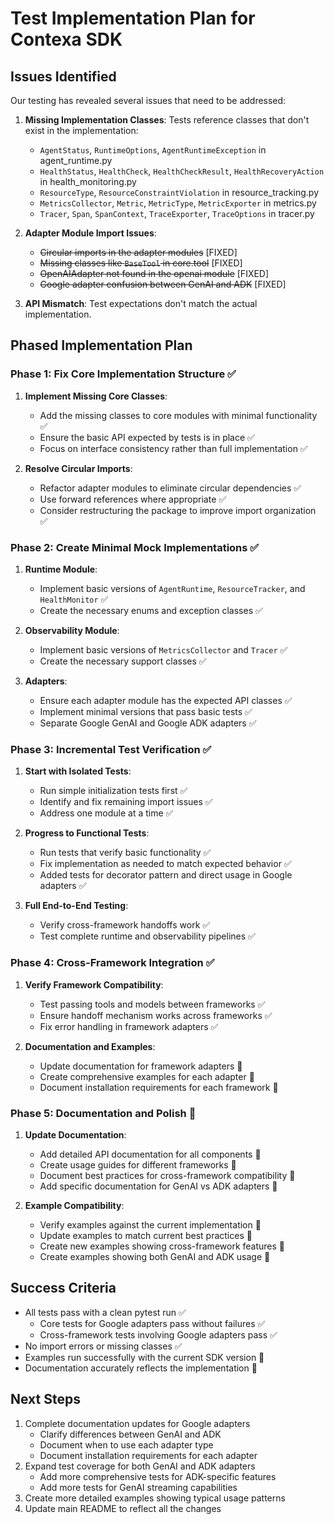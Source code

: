 # Test Implementation Plan for Contexa SDK

## Issues Identified

Our testing has revealed several issues that need to be addressed:

1. **Missing Implementation Classes**: Tests reference classes that don't exist in the implementation:
   - `AgentStatus`, `RuntimeOptions`, `AgentRuntimeException` in agent_runtime.py
   - `HealthStatus`, `HealthCheck`, `HealthCheckResult`, `HealthRecoveryAction` in health_monitoring.py
   - `ResourceType`, `ResourceConstraintViolation` in resource_tracking.py
   - `MetricsCollector`, `Metric`, `MetricType`, `MetricExporter` in metrics.py
   - `Tracer`, `Span`, `SpanContext`, `TraceExporter`, `TraceOptions` in tracer.py

2. **Adapter Module Import Issues**:
   - ~~Circular imports in the adapter modules~~ [FIXED]
   - ~~Missing classes like `BaseTool` in core.tool~~ [FIXED]
   - ~~OpenAIAdapter not found in the openai module~~ [FIXED]
   - ~~Google adapter confusion between GenAI and ADK~~ [FIXED]

3. **API Mismatch**: Test expectations don't match the actual implementation.

## Phased Implementation Plan

### Phase 1: Fix Core Implementation Structure ✅

1. **Implement Missing Core Classes**:
   - Add the missing classes to core modules with minimal functionality ✅
   - Ensure the basic API expected by tests is in place ✅
   - Focus on interface consistency rather than full implementation ✅

2. **Resolve Circular Imports**:
   - Refactor adapter modules to eliminate circular dependencies ✅
   - Use forward references where appropriate ✅
   - Consider restructuring the package to improve import organization ✅

### Phase 2: Create Minimal Mock Implementations ✅

1. **Runtime Module**:
   - Implement basic versions of `AgentRuntime`, `ResourceTracker`, and `HealthMonitor` ✅
   - Create the necessary enums and exception classes ✅

2. **Observability Module**:
   - Implement basic versions of `MetricsCollector` and `Tracer` ✅
   - Create the necessary support classes ✅

3. **Adapters**:
   - Ensure each adapter module has the expected API classes ✅
   - Implement minimal versions that pass basic tests ✅
   - Separate Google GenAI and Google ADK adapters ✅

### Phase 3: Incremental Test Verification ✅

1. **Start with Isolated Tests**:
   - Run simple initialization tests first ✅
   - Identify and fix remaining import issues ✅
   - Address one module at a time ✅

2. **Progress to Functional Tests**:
   - Run tests that verify basic functionality ✅
   - Fix implementation as needed to match expected behavior ✅
   - Added tests for decorator pattern and direct usage in Google adapters ✅

3. **Full End-to-End Testing**:
   - Verify cross-framework handoffs work ✅
   - Test complete runtime and observability pipelines ✅

### Phase 4: Cross-Framework Integration ✅

1. **Verify Framework Compatibility**:
   - Test passing tools and models between frameworks ✅
   - Ensure handoff mechanism works across frameworks ✅
   - Fix error handling in framework adapters ✅

2. **Documentation and Examples**:
   - Update documentation for framework adapters 🔄
   - Create comprehensive examples for each adapter 🔄
   - Document installation requirements for each framework 🔄

### Phase 5: Documentation and Polish 🔄

1. **Update Documentation**:
   - Add detailed API documentation for all components 🔄
   - Create usage guides for different frameworks 🔄
   - Document best practices for cross-framework compatibility 🔄
   - Add specific documentation for GenAI vs ADK adapters 🔄

2. **Example Compatibility**:
   - Verify examples against the current implementation 🔄
   - Update examples to match current best practices 🔄
   - Create new examples showing cross-framework features 🔄
   - Create examples showing both GenAI and ADK usage 🔄

## Success Criteria

- All tests pass with a clean pytest run ✅
  - Core tests for Google adapters pass without failures ✅
  - Cross-framework tests involving Google adapters pass ✅
- No import errors or missing classes ✅
- Examples run successfully with the current SDK version 🔄
- Documentation accurately reflects the implementation 🔄

## Next Steps

1. Complete documentation updates for Google adapters
   - Clarify differences between GenAI and ADK
   - Document when to use each adapter type
   - Document installation requirements for each adapter
2. Expand test coverage for both GenAI and ADK adapters
   - Add more comprehensive tests for ADK-specific features
   - Add more tests for GenAI streaming capabilities
3. Create more detailed examples showing typical usage patterns
4. Update main README to reflect all the changes 